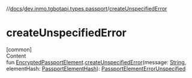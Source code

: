 //[docs](../../index.md)/[dev.inmo.tgbotapi.types.passport](index.md)/[createUnspecifiedError](create-unspecified-error.md)



# createUnspecifiedError  
[common]  
Content  
fun [EncryptedPassportElement](../dev.inmo.tgbotapi.types.passport.encrypted.abstracts/-encrypted-passport-element/index.md).[createUnspecifiedError](create-unspecified-error.md)(message: [String](https://kotlinlang.org/api/latest/jvm/stdlib/kotlin/-string/index.html), elementHash: [PassportElementHash](../dev.inmo.tgbotapi.types.passport.encrypted.abstracts/index.md#%5Bdev.inmo.tgbotapi.types.passport.encrypted.abstracts%2FPassportElementHash%2F%2F%2FPointingToDeclaration%2F%5D%2FClasslikes%2F625018081)): [PassportElementErrorUnspecified](-passport-element-error-unspecified/index.md)  



